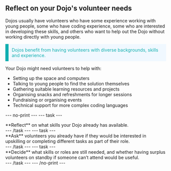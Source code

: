 ## Reflect on your Dojo's volunteer needs

 

Dojos usually have volunteers who have some experience working with young people, some who have coding experience, some who are interested in developing these skills, and others who want to help out the Dojo without working directly with young people.

<p style="border-left: solid; border-width:10px; border-color: #0faeb0; background-color: aliceblue; padding: 10px;">
<span style="color: #0faeb0">Dojos benefit from having volunteers with diverse backgrounds, skills and experience.
</p>

Your Dojo might need volunteers to help with:
+ Setting up the space and computers
+ Talking to young people to find the solution themselves
+ Gathering suitable learning resources and projects
+ Organising snacks and refreshments for longer sessions
+ Fundraising or organising events
+ Technical support for more complex coding languages 

--- no-print ---
--- task ---
<div style="display: flex; flex-wrap: wrap">
<div style="flex-basis: 175px; flex-grow: 1">  
**Reflect** on what skills your Dojo already has available.
</div>
</div>
--- /task ---
--- task ---
<div style="display: flex; flex-wrap: wrap">
<div style="flex-basis: 175px; flex-grow: 1">  
**Ask** volunteers you already have if they would be interested in upskilling or completing different tasks as part of their role.
</div>
</div>
--- /task ---
--- task ---
<div style="display: flex; flex-wrap: wrap">
<div style="flex-basis: 175px; flex-grow: 1">  
**Decide** what skills or roles are still needed, and whether having surplus volunteers on standby if someone can’t attend would be useful.
</div>
</div>
--- /task ---
--- /no-print ---
